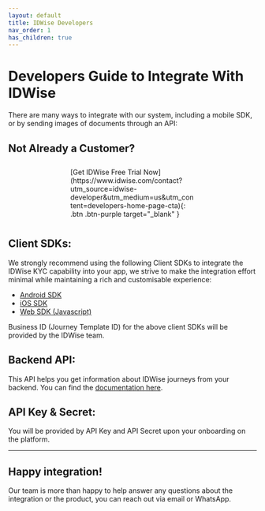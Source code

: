 ```yaml
---
layout: default
title: IDWise Developers
nav_order: 1
has_children: true
---
```

# Developers Guide to Integrate With IDWise
There are many ways to integrate with our system, including a mobile SDK, or by sending images of documents through an API:

## Not Already a Customer?
<div style="margin: auto;width: 50%;padding: 10px;" markdown="1">
<span class="fs-5" >[Get IDWise Free Trial Now](https://www.idwise.com/contact?utm_source=idwise-developer&utm_medium=us&utm_content=developers-home-page-cta){: .btn .btn-purple target="_blank" }
  </span>
</div>


## Client SDKs:
We strongly recommend using the following Client SDKs to integrate the IDWise KYC capability into your app, we strive to make the integration effort minimal while maintaining a rich and customisable experience:

-   [Android SDK](https://idwi.se/android)
-   [iOS SDK](https://idwi.se/ios)
-   [Web SDK (Javascript)](https://idwi.se/js)

Business ID (Journey Template ID) for the above client SDKs will be provided by the IDWise team.

## Backend API:
This API helps you get information about IDWise journeys from your backend.
You can find the [documentation here](https://idwi.se/journey-api).


## API Key & Secret:
You will be provided by API Key and API Secret upon your onboarding on the platform.

-----------------------------------------------------------------------------------------------------------------------------------------------------------------------------
## Happy integration!
Our team is more than happy to help answer any questions about the integration or the product, you can reach out via email or WhatsApp.
